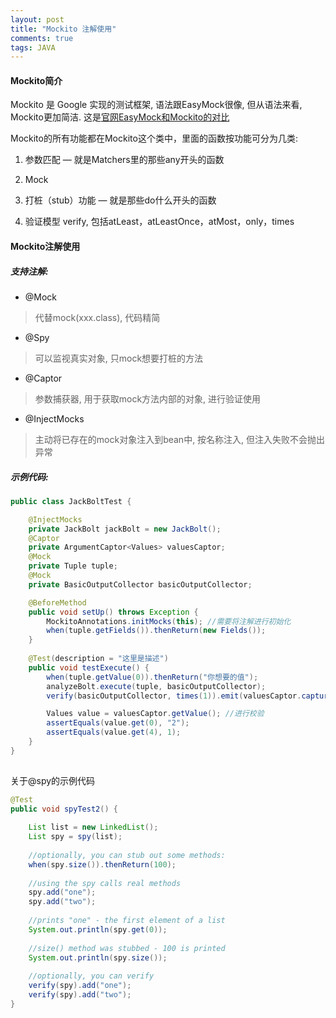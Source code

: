 ```yaml
---
layout: post
title: "Mockito 注解使用"
comments: true
tags: JAVA
---
```


#### Mockito简介
Mockito 是 Google 实现的测试框架, 语法跟EasyMock很像, 但从语法来看, Mockito更加简洁.
这是[官网EasyMock和Mockito的对比](https://code.google.com/p/mockito/wiki/MockitoVSEasyMock)

Mockito的所有功能都在Mockito这个类中，里面的函数按功能可分为几类:

1. 参数匹配 — 就是Matchers里的那些any开头的函数

2. Mock

3. 打桩（stub）功能 — 就是那些do什么开头的函数

4. 验证模型 verify, 包括atLeast，atLeastOnce，atMost，only，times

#### Mockito注解使用

##### 支持注解:

* @Mock
> 代替mock(xxx.class), 代码精简

* @Spy
> 可以监视真实对象, 只mock想要打桩的方法

* @Captor
> 参数捕获器, 用于获取mock方法内部的对象, 进行验证使用

* @InjectMocks
> 主动将已存在的mock对象注入到bean中, 按名称注入, 但注入失败不会抛出异常

##### 示例代码:

```java
public class JackBoltTest {

	@InjectMocks
    private JackBolt jackBolt = new JackBolt();
    @Captor
    private ArgumentCaptor<Values> valuesCaptor;
    @Mock
    private Tuple tuple;
    @Mock
    private BasicOutputCollector basicOutputCollector;

    @BeforeMethod
    public void setUp() throws Exception {
        MockitoAnnotations.initMocks(this); //需要将注解进行初始化
        when(tuple.getFields()).thenReturn(new Fields());
    }
	
	@Test(description = "这里是描述")
    public void testExecute() {
        when(tuple.getValue(0)).thenReturn("你想要的值");
        analyzeBolt.execute(tuple, basicOutputCollector);
        verify(basicOutputCollector, times(1)).emit(valuesCaptor.capture());//可以捕获用于发送的values对象

        Values value = valuesCaptor.getValue(); //进行校验
        assertEquals(value.get(0), "2");
        assertEquals(value.get(4), 1);
    }
}
	
```

关于@spy的示例代码
```java
@Test
public void spyTest2() {
    
    List list = new LinkedList();
    List spy = spy(list);
  
    //optionally, you can stub out some methods:
    when(spy.size()).thenReturn(100);
  
    //using the spy calls real methods
    spy.add("one");
    spy.add("two");
  
    //prints "one" - the first element of a list
    System.out.println(spy.get(0));
  
    //size() method was stubbed - 100 is printed
    System.out.println(spy.size());
  
    //optionally, you can verify
    verify(spy).add("one");
    verify(spy).add("two"); 
}

```

